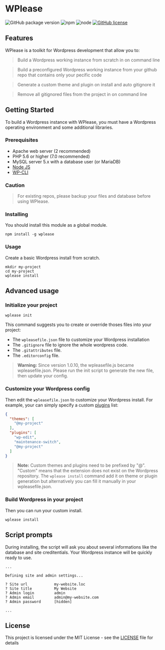 # WPlease

![GitHub package version](https://img.shields.io/github/package-json/v/badges/shields.svg?style=flat-square)
![npm](https://img.shields.io/npm/v/npm.svg?style=flat-square)
![node](https://img.shields.io/node/v/passport.svg?style=flat-square)
[![GitHub license](https://img.shields.io/github/license/fugudesign/wplease.svg?style=flat-square)](https://github.com/fugudesign/wplease/blob/master/LICENSE)


## Features

WPlease is a toolkit for Wordpress development that allow you to:

> Build a Wordpress working instance from scratch in on command line

> Build a preconfigured Wordpress working instance from your github repo that contains only your pecific code

> Generate a custom theme and plugin on install and auto gitignore it

> Remove all gitignored files from the project in on command line

## Getting Started

To build a Wordpress instance with WPlease, you must have a Wordpress operating environment and some additional libraries.

### Prerequisites

* Apache web server (2 recommended)
* PHP 5.6 or higher (7.0 recommended)
* MySQL server 5.x with a database user (or MariaDB)
* [Node JS](https://nodejs.org/)
* [WP-CLI](https://wp-cli.org/)

### Caution
> For existing repos, please backup your files and database before using WPlease.

### Installing

You should install this module as a global module.

```
npm install -g wplease
```

### Usage

Create a basic Wordpress install from scratch.
```
mkdir my-project
cd my-project
wplease install
```

## Advanced usage

### Initialize your project

```
wplease init
```
This command suggests you to create or override thoses files into your project: 
- The `wpleasefile.json` file to customize your Wordpress installation 
- The `.gitignore` file to ignore the whole wordpress code.
- The `.gitattributes` file.
- The `.editorconfig` file.

> **Warning:**
> Since version 1.0.10, the wpleasefile.js became wpleasefile.json. Please run the init script to generate the new file, then update your config.

### Customize your Wordpress config

Then edit the `wpleasefile.json` to customize your Wordpress install.
For example, your can simply specify a custom [plugins](https://wordpress.org/plugins/) list:
```json
{
  "themes": [
    "@my-project"
  ],
  "plugins": [
    "wp-edit",
    "maintenance-switch",
    "@my-project"
  ]
}
```
> **Note:** 
> Custom themes and plugins need to be prefixed by "@". "Custom" means that the extension does not exist on the Wordpress repository. The `wplease install` command add it on theme or plugin generation but alternatively you can fill it manually in your wpleasefile.json.

### Build Wordpress in your project

Then you can run your custom install.

```
wplease install
```

## Script prompts

During installing, the script will ask you about several informations like the database and site creditentials. Your Wordpress instance will be quickly ready to use.

```
...

Defining site and admin settings...

? Site url            my-website.loc
? Site title          My Website
? Admin login         admin
? Admin email         admin@my-website.com
? Admin password      [hidden]

...
```

## License

This project is licensed under the MIT License - see the [LICENSE](LICENSE) file for details
